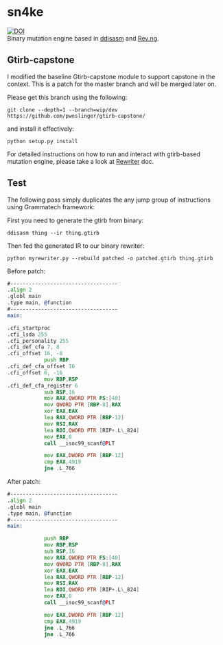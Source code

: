 # sn4ke  
[![DOI](https://zenodo.org/badge/278747355.svg)](https://zenodo.org/badge/latestdoi/278747355)  
Binary mutation engine based in [ddisasm](https://github.com/GrammaTech/ddisasm) and [Rev.ng](https://github.com/revng/revng). 

## Gtirb-capstone 
I modified the baseline Gtirb-capstone module to support capstone in the
context. This is a patch for the master branch and will be merged later on. 

Please get this branch using the following: 

`git clone --depth=1 --branch=wip/dev https://github.com/pwnslinger/gtirb-capstone/` 

and install it effectively: 

`python setup.py install` 

For detailed instructions on how to run and interact with gtirb-based mutation engine, please take a look at [Rewriter](./REWRITE.md) doc.  

## Test 

The following pass simply duplicates the any jump group of instructions using
Grammatech framework: 

First you need to generate the gtirb from binary: 

`ddisasm thing --ir thing.gtirb` 

Then fed the generated IR to our binary rewriter: 

`python myrewriter.py --rebuild patched -o patched.gtirb thing.gtirb` 

Before patch: 

```asm
#-----------------------------------
.align 2
.globl main
.type main, @function
#-----------------------------------
main:

.cfi_startproc
.cfi_lsda 255
.cfi_personality 255
.cfi_def_cfa 7, 8
.cfi_offset 16, -8
            push RBP
.cfi_def_cfa_offset 16
.cfi_offset 6, -16
            mov RBP,RSP
.cfi_def_cfa_register 6
            sub RSP,16
            mov RAX,QWORD PTR FS:[40]
            mov QWORD PTR [RBP-8],RAX
            xor EAX,EAX
            lea RAX,QWORD PTR [RBP-12]
            mov RSI,RAX
            lea RDI,QWORD PTR [RIP+.L\_824]
            mov EAX,0
            call __isoc99_scanf@PLT

            mov EAX,DWORD PTR [RBP-12]
            cmp EAX,4919
            jne .L_766
``` 

After patch: 

```asm
#-----------------------------------
.align 2
.globl main
.type main, @function
#-----------------------------------
main:

            push RBP
            mov RBP,RSP
            sub RSP,16
            mov RAX,QWORD PTR FS:[40]
            mov QWORD PTR [RBP-8],RAX
            xor EAX,EAX
            lea RAX,QWORD PTR [RBP-12]
            mov RSI,RAX
            lea RDI,QWORD PTR [RIP+.L\_824]
            mov EAX,0
            call __isoc99_scanf@PLT

            mov EAX,DWORD PTR [RBP-12]
            cmp EAX,4919
            jne .L_766
            jne .L_766
``` 
